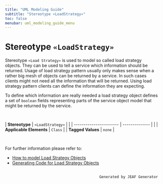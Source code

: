 ```yaml
---
title: "UML Modeling Guide"
subtitle: "Stereotype «LoadStrategy»"
toc: false
menubar: uml_modeling_guide_menu
---
```


# Stereotype `«LoadStrategy»`
Stereotype `«Load Strategy»` is used to model so called load strategy objects. They can be used to tell a service which information should be returned. Usage of load strategy pattern usually only makes sense when a rather big mesh of objects can be returned by a service. In such cases clients might not need all the information that will be returned. Using load strategy pattern clients can define the information they are expecting. 

To define which information are really needed a load strategy object defines a set of `boolean` fields representing parts of the service object model that might be returned by the service.

<br>

| **Stereotype**          | `«LoadStrategy»` | |
| ----------------------- | -------------- | |
| **Applicable Elements** | `Class`        |
| **Tagged Values**       | `none`           |

<br>

For further information please refer to:
- [How to model Load Strategy Objects](/uml-modeling-guide/how-to-model-rest-service-apis)
- [Generating Code for Load Strategy Objects](/developer-guide/code-for-jeaf-services/#code-for-load-strategy-objects)


<br>

<div style="text-align: right"><code>Generated by JEAF Generator</code></div>

    